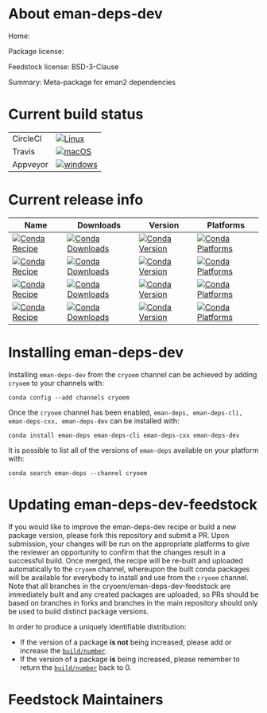 About eman-deps-dev
===================

Home: 

Package license: 

Feedstock license: BSD-3-Clause

Summary: Meta-package for eman2 dependencies



Current build status
====================


<table><tr>
    <td>CircleCI</td>
    <td>
      <a href="https://circleci.com/gh/cryoem/eman-deps-feedstock">
        <img alt="Linux" src="https://img.shields.io/circleci/project/github/cryoem/eman-deps-feedstock/master.svg?label=Linux">
      </a>
    </td>
  </tr><tr>
    <td>Travis</td>
    <td>
      <a href="https://travis-ci.com/cryoem/eman-deps-feedstock">
        <img alt="macOS" src="https://img.shields.io/travis/com/cryoem/eman-deps-feedstock/master.svg?label=macOS">
      </a>
    </td>
  </tr><tr>
    <td>Appveyor</td>
    <td>
      <a href="https://ci.appveyor.com/project/cryoem/eman-deps-feedstock/branch/master">
        <img alt="windows" src="https://img.shields.io/appveyor/ci/cryoem/eman-deps-feedstock/master.svg?label=Windows">
      </a>
    </td>
  </tr>
</table>

Current release info
====================

| Name | Downloads | Version | Platforms |
| --- | --- | --- | --- |
| [![Conda Recipe](https://img.shields.io/badge/recipe-eman--deps-green.svg)](https://anaconda.org/cryoem/eman-deps) | [![Conda Downloads](https://img.shields.io/conda/dn/cryoem/eman-deps.svg)](https://anaconda.org/cryoem/eman-deps) | [![Conda Version](https://img.shields.io/conda/vn/cryoem/eman-deps.svg)](https://anaconda.org/cryoem/eman-deps) | [![Conda Platforms](https://img.shields.io/conda/pn/cryoem/eman-deps.svg)](https://anaconda.org/cryoem/eman-deps) |
| [![Conda Recipe](https://img.shields.io/badge/recipe-eman--deps--cli-green.svg)](https://anaconda.org/cryoem/eman-deps-cli) | [![Conda Downloads](https://img.shields.io/conda/dn/cryoem/eman-deps-cli.svg)](https://anaconda.org/cryoem/eman-deps-cli) | [![Conda Version](https://img.shields.io/conda/vn/cryoem/eman-deps-cli.svg)](https://anaconda.org/cryoem/eman-deps-cli) | [![Conda Platforms](https://img.shields.io/conda/pn/cryoem/eman-deps-cli.svg)](https://anaconda.org/cryoem/eman-deps-cli) |
| [![Conda Recipe](https://img.shields.io/badge/recipe-eman--deps--cxx-green.svg)](https://anaconda.org/cryoem/eman-deps-cxx) | [![Conda Downloads](https://img.shields.io/conda/dn/cryoem/eman-deps-cxx.svg)](https://anaconda.org/cryoem/eman-deps-cxx) | [![Conda Version](https://img.shields.io/conda/vn/cryoem/eman-deps-cxx.svg)](https://anaconda.org/cryoem/eman-deps-cxx) | [![Conda Platforms](https://img.shields.io/conda/pn/cryoem/eman-deps-cxx.svg)](https://anaconda.org/cryoem/eman-deps-cxx) |
| [![Conda Recipe](https://img.shields.io/badge/recipe-eman--deps--dev-green.svg)](https://anaconda.org/cryoem/eman-deps-dev) | [![Conda Downloads](https://img.shields.io/conda/dn/cryoem/eman-deps-dev.svg)](https://anaconda.org/cryoem/eman-deps-dev) | [![Conda Version](https://img.shields.io/conda/vn/cryoem/eman-deps-dev.svg)](https://anaconda.org/cryoem/eman-deps-dev) | [![Conda Platforms](https://img.shields.io/conda/pn/cryoem/eman-deps-dev.svg)](https://anaconda.org/cryoem/eman-deps-dev) |

Installing eman-deps-dev
========================

Installing `eman-deps-dev` from the `cryoem` channel can be achieved by adding `cryoem` to your channels with:

```
conda config --add channels cryoem
```

Once the `cryoem` channel has been enabled, `eman-deps, eman-deps-cli, eman-deps-cxx, eman-deps-dev` can be installed with:

```
conda install eman-deps eman-deps-cli eman-deps-cxx eman-deps-dev
```

It is possible to list all of the versions of `eman-deps` available on your platform with:

```
conda search eman-deps --channel cryoem
```




Updating eman-deps-dev-feedstock
================================

If you would like to improve the eman-deps-dev recipe or build a new
package version, please fork this repository and submit a PR. Upon submission,
your changes will be run on the appropriate platforms to give the reviewer an
opportunity to confirm that the changes result in a successful build. Once
merged, the recipe will be re-built and uploaded automatically to the
`cryoem` channel, whereupon the built conda packages will be available for
everybody to install and use from the `cryoem` channel.
Note that all branches in the cryoem/eman-deps-dev-feedstock are
immediately built and any created packages are uploaded, so PRs should be based
on branches in forks and branches in the main repository should only be used to
build distinct package versions.

In order to produce a uniquely identifiable distribution:
 * If the version of a package **is not** being increased, please add or increase
   the [``build/number``](https://conda.io/docs/user-guide/tasks/build-packages/define-metadata.html#build-number-and-string).
 * If the version of a package **is** being increased, please remember to return
   the [``build/number``](https://conda.io/docs/user-guide/tasks/build-packages/define-metadata.html#build-number-and-string)
   back to 0.

Feedstock Maintainers
=====================



